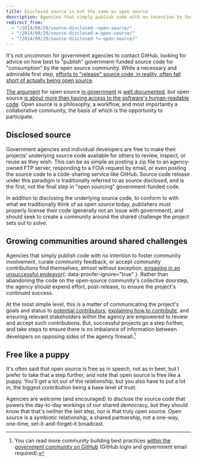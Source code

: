 ```yaml
---
title: Disclosed source is not the same as open source
description: Agencies that simply publish code with no intention to foster community involvement, curate community feedback, or accept community contributions find themselves, almost without exception, engaging in an unsuccessful endeavor.
redirect_from:
  - "/2014/09/29/source-disclosed--open-source/"
  - "/2014/09/29/source-disclosed-≠-open-source/"
  - "/2014/09/29/source-disclosed-!=-open-source/"
---
```


It's not uncommon for government agencies to contact GitHub, looking for advice on how best to "publish" government-funded source code for "consumption" by the open source community. While a necessary and admirable first step, [efforts to "release" source code, in reality, often fall short of actually being open source](https://ben.balter.com/2012/10/15/open-source-is-not-a-verb/).

[The argument](https://ben.balter.com/2014/09/22/open-source-is-not-insecure/) for open source [in government](https://ben.balter.com/2014/06/02/beyond-open-government/) is [well documented](https://ben.balter.com/2012/06/26/why-you-should-always-write-software-as-open-source/), but open source [is about more than having access to the software's human-readable code](https://ben.balter.com/2014/01/27/open-collaboration/). Open source is a philosophy, a workflow, and most importantly a collaborative community, the basis of which is the opportunity to participate.

## Disclosed source

Government agencies and individual developers are free to make their projects' underlying source code available for others to review, inspect, or reuse as they wish. This can be as simple as posting a zip file to an agency-owned FTP server, responding to a FOIA request by email, or even posting the source code to a code-sharing service like GitHub. Source code release under this paradigm is traditionally referred to as source disclosed, and is the first, not the final step in "open sourcing" government-funded code.

In addition to disclosing the underlying source code, to conform to with what we traditionally think of as open source today, publishers must properly license their code (generally not an issue with government), and should seek to create a community around the shared challenge the project sets out to solve.

## Growing communities around shared challenges

Agencies that simply publish code with no intention to foster community involvement, curate community feedback, or accept community contributions find themselves, almost without exception, [engaging in an unsuccessful endeavor](http://www.theverge.com/2013/10/18/4852720/why-the-government-unpublished-the-source-code-for-healthcare-gov-GitHub){: data-proofer-ignore="true" }. Rather than abandoning the code on the open-source community's collective doorstep, the agency should expend effort, post-release, to ensure the project's continued success.

At the most simple level, this is a matter of communicating the project's goals and status to [potential contributors](https://ben.balter.com/2013/08/11/everyone-contributes/), [explaining how to contribute](https://ben.balter.com/2013/08/11/friction/), and ensuring relevant stakeholders within the agency are empowered to review and accept such contributions. But, successful projects go a step further, and take steps to ensure there is no imbalance of information between developers on opposing sides of the agency firewall.[^1]

## Free like a puppy

It's often said that open source is free as in speech, not as in beer, but I prefer to take that a step further, and note that open source is free like a puppy. You'll get a lot out of the relationship, but you also have to put a lot in, the biggest contribution being a base level of trust.

Agencies are welcome (and encouraged) to disclose the source code that powers the day-to-day workings of our shared democracy, but they should know that that's neither the last step, nor is that truly open source. Open source is a symbiotic relationship, a shared partnership, not a one-way, one-time, set-it-and-forget-it broadcast.

[^1]: You can read more community building best practices [within the government community on GitHub](https://government-community.GitHubapp.com/government/best-practices/blob/master/docs/community-building.md) (GitHub login and government email required).
